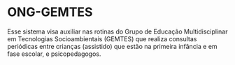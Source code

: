 # ONG-GEMTES
 Esse sistema visa auxiliar nas rotinas do Grupo de Educação Multidisciplinar em Tecnologias Socioambientais (GEMTES) que realiza consultas periódicas entre crianças (assistido) que estão na primeira infância e em fase escolar, e psicopedagogos.
